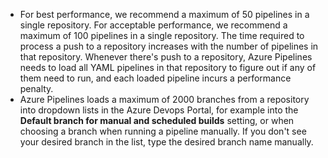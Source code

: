 * For best performance, we recommend a maximum of 50 pipelines in a single repository. For acceptable performance, we recommend a maximum of 100 pipelines in a single repository. The time required to process a push to a repository increases with the number of pipelines in that repository. Whenever there's push to a repository, Azure Pipelines needs to load all YAML pipelines in that repository to figure out if any of them need to run, and each loaded pipeline incurs a performance penalty.
* Azure Pipelines loads a maximum of 2000 branches from a repository into dropdown lists in the Azure Devops Portal, for example into the **Default branch for manual and scheduled builds** setting, or when choosing a branch when running a pipeline manually. If you don't see your desired branch in the list, type the desired branch name manually.
